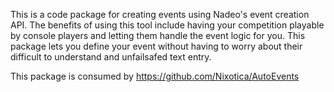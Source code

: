 This is a code package for creating events using Nadeo's event creation API. The benefits of using this tool include having your competition playable by console players and letting them handle the event logic for you. This package lets you define your event without having to worry about their difficult to understand and unfailsafed text entry.

This package is consumed by https://github.com/Nixotica/AutoEvents